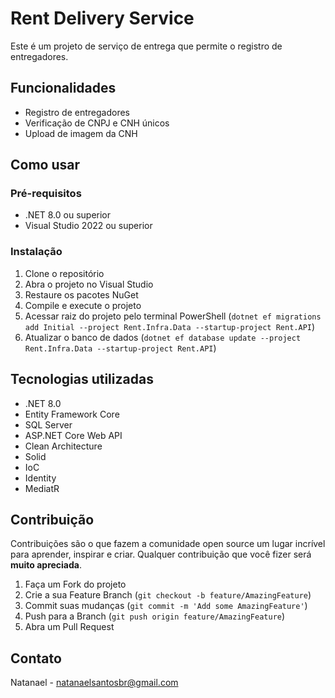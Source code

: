 # Rent Delivery Service

Este é um projeto de serviço de entrega que permite o registro de entregadores.

## Funcionalidades

- Registro de entregadores
- Verificação de CNPJ e CNH únicos
- Upload de imagem da CNH

## Como usar

### Pré-requisitos

- .NET 8.0 ou superior
- Visual Studio 2022 ou superior

### Instalação

1. Clone o repositório
2. Abra o projeto no Visual Studio
3. Restaure os pacotes NuGet
4. Compile e execute o projeto
5. Acessar raiz do projeto pelo terminal PowerShell
   (`dotnet ef migrations add Initial --project Rent.Infra.Data --startup-project Rent.API`)
6. Atualizar o banco de dados
   (`dotnet ef database update --project Rent.Infra.Data --startup-project Rent.API`)

## Tecnologias utilizadas

- .NET 8.0
- Entity Framework Core
- SQL Server
- ASP.NET Core Web API
- Clean Architecture
- Solid
- IoC
- Identity
- MediatR

## Contribuição

Contribuições são o que fazem a comunidade open source um lugar incrível para aprender, inspirar e criar. Qualquer contribuição que você fizer será **muito apreciada**.

1. Faça um Fork do projeto
2. Crie a sua Feature Branch (`git checkout -b feature/AmazingFeature`)
3. Commit suas mudanças (`git commit -m 'Add some AmazingFeature'`)
4. Push para a Branch (`git push origin feature/AmazingFeature`)
5. Abra um Pull Request

## Contato

Natanael - natanaelsantosbr@gmail.com

   
